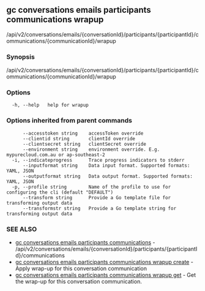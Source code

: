 ## gc conversations emails participants communications wrapup

/api/v2/conversations/emails/{conversationId}/participants/{participantId}/communications/{communicationId}/wrapup

### Synopsis

/api/v2/conversations/emails/{conversationId}/participants/{participantId}/communications/{communicationId}/wrapup

### Options

```
  -h, --help   help for wrapup
```

### Options inherited from parent commands

```
      --accesstoken string    accessToken override
      --clientid string       clientId override
      --clientsecret string   clientSecret override
      --environment string    environment override. E.g. mypurecloud.com.au or ap-southeast-2
  -i, --indicateprogress      Trace progress indicators to stderr
      --inputformat string    Data input format. Supported formats: YAML, JSON
      --outputformat string   Data output format. Supported formats: YAML, JSON
  -p, --profile string        Name of the profile to use for configuring the cli (default "DEFAULT")
      --transform string      Provide a Go template file for transforming output data
      --transformstr string   Provide a Go template string for transforming output data
```

### SEE ALSO

* [gc conversations emails participants communications](gc_conversations_emails_participants_communications.html)	 - /api/v2/conversations/emails/{conversationId}/participants/{participantId}/communications
* [gc conversations emails participants communications wrapup create](gc_conversations_emails_participants_communications_wrapup_create.html)	 - Apply wrap-up for this conversation communication
* [gc conversations emails participants communications wrapup get](gc_conversations_emails_participants_communications_wrapup_get.html)	 - Get the wrap-up for this conversation communication. 


